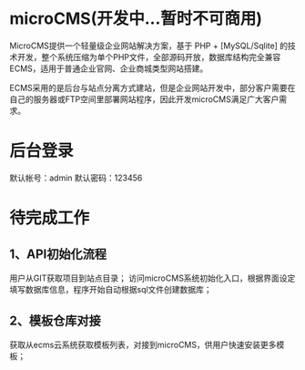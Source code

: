 # microCMS(开发中...暂时不可商用)
MicroCMS提供一个轻量级企业网站解决方案，基于 PHP + [MySQL/Sqlite] 的技术开发，整个系统压缩为单个PHP文件，全部源码开放，数据库结构完全兼容ECMS，适用于普通企业官网、企业商城类型网站搭建。

ECMS采用的是后台与站点分离方式建站，但是企业网站开发中，部分客户需要在自己的服务器或FTP空间里部署网站程序，因此开发microCMS满足广大客户需求。

# 后台登录
默认帐号：admin  默认密码：123456

# 待完成工作
1、API初始化流程
---
用户从GIT获取项目到站点目录；
访问microCMS系统初始化入口，根据界面设定填写数据库信息，程序开始自动根据sql文件创建数据库；

2、模板仓库对接  
---
获取从ecms云系统获取模板列表，对接到microCMS，供用户快速安装更多模板；